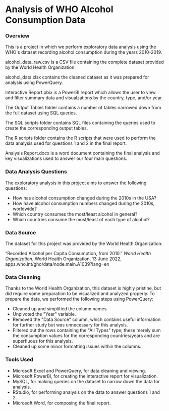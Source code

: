 # Analysis of WHO Alcohol Consumption Data

### Overview

This is a project in which we perform exploratory data analysis using the WHO's dataset recording alcohol consumption during the years 2010-2019.

alcohol_data_raw.csv is a CSV file containing the complete dataset provided by the World Health Organization.

alcohol_data.xlsx contains the cleaned dataset as it was prepared for analysis using PowerQuery.

Interactive Report.pbix is a PowerBI report which allows the user to view and filter summary data and visualzations by the country, type, and/or year.

The Output Tables folder contains a number of tables narrowed down from the full dataset using SQL queries.

The SQL scripts folder contains SQL files containing the queries used to create the corresponding output tables.

The R scripts folder contains the R scripts that were used to perform the data analysis used for questions 1 and 2 in the final report.

Analysis Report.docx is a word document containing the final analysis and key visualizations used to answer our four main questions.

### Data Analysis Questions

The exploratory analysis in this project aims to answer the following questions:
- How has alcohol consumption changed during the 2010s in the USA?
- How have alcohol consumption numbers changed during the 2010s, worldwide?
- Which country consumes the most/least alcohol in general?
- Which countries consume the most/least of each type of alcohol?

### Data Source

The dataset for this project was provided by the World Health Organization:

“Recorded Alcohol per Capita Consumption, from 2010.” *World Health Organization*, World Health Organization, 13 June 2022, apps.who.int/gho/data/node.main.A1039?lang=en 

### Data Cleaning

Thanks to the World Health Organization, this dataset is highly pristine, but did require some preparation to be visualized and analyzed properly. To prepare the data, we performed the following steps using PowerQuery:
- Cleaned up and simplified the column names.
- Unpivoted the "Year" variable.
- Removed the "Data Source" column, which contains useful information for further study but was unnecessary for this analysis.
- Filtered out the rows containing the "All Types" type; these merely sum the consumption values for the corresponding countries/years and are superfluous for this analysis.
- Cleaned up some minor formatting issues within the columns.


### Tools Used
- Microsoft Excel and PowerQuery, for data cleaning and viewing.
- Microsoft PowerBI, for creating the interactive report for visualization.
- MySQL, for making queries on the dataset to narrow down the data for analysis.
- RStudio, for performing analysis on the data to answer questions 1 and 2.
- Microsoft Word, for composing the final report.
